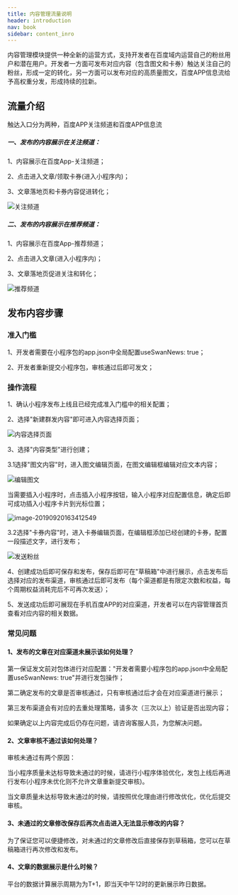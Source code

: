 ```yaml
---
title: 内容管理流量说明
header: introduction
nav: book
sidebar: content_inro
---
```

 
内容管理模块提供一种全新的运营方式，支持开发者在百度域内运营自己的粉丝用户和潜在用户。开发者一方面可发布对应内容（包含图文和卡券）触达关注自己的粉丝，形成一定的转化，另一方面可以发布对应的高质量图文，百度APP信息流给予高权重分发，形成持续的拉新。

## 流量介绍

触达入口分为两种，百度APP关注频道和百度APP信息流

##### 一、发布的内容展示在关注频道：

1、内容展示在百度App-关注频道；

2、点击进入文章/领取卡券(进入小程序内)；

3、文章落地页和卡券内容促进转化；

![关注频道](../../img/introduction/contact/关注频道.png)

##### 二、发布的内容展示在推荐频道：

1、内容展示在百度App-推荐频道；

2、点击进入文章(进入小程序内)；

3、文章落地页促进关注和转化；

![推荐频道](../../img/introduction/contact/推荐频道.png)

## 发布内容步骤

### 准入门槛

1、开发者需要在小程序包的app.json中全局配置useSwanNews: true；

2、开发者重新提交小程序包，审核通过后即可发文；

### 操作流程

1、确认小程序发布上线且已经完成准入门槛中的相关配置；

2、选择"新建群发内容"即可进入内容选择页面；

![内容选择页面](../../img/introduction/contact/内容选择页面.png)

3、选择"内容类型"进行创建；

3.1选择"图文内容"时，进入图文编辑页面，在图文编辑框编辑对应文本内容；

![编辑图文](../../img/introduction/contact/编辑图文.png)

当需要插入小程序时，点击插入小程序按钮，输入小程序对应配置信息，确定后即可成功插入小程序卡片到光标位置；

![image-20190920163412549](../../img/introduction/contact/添加小程序.png)

3.2选择"卡券内容"时，进入卡券编辑页面，在编辑框添加已经创建的卡券，配置一段描述文字，进行发布；

![发送粉丝](../../img/introduction/contact/发送粉丝.png)

4、创建成功后即可保存和发布，保存后即可在"草稿箱"中进行展示，点击发布后选择对应的发布渠道，审核通过后即可发布（每个渠道都是有限定次数和权益，每个周期权益消耗完后不可再次发送）；

5、发送成功后即可展现在手机百度APP的对应渠道，开发者可以在内容管理首页查看对应内容的相关数据。

### 常见问题

#### 1、发布的文章在对应渠道未展示该如何处理？

第一保证发文前对包体进行对应配置："开发者需要小程序包的app.json中全局配置useSwanNews: true"并进行发包操作；

第二确定发布的文章是否审核通过，只有审核通过后才会在对应渠道进行展示；

第三发布渠道会有对应的去重处理策略，请多次（三次以上）验证是否出现内容；

如果确定以上内容完成后仍存在问题，请咨询客服人员，为您解决问题。

#### 2、文章审核不通过该如何处理？

审核未通过有两个原因：

当小程序质量未达标导致未通过的时候，请进行小程序体验优化，发包上线后再进行发布(小程序未优化则不允许文章重新提交审核)。

当文章质量未达标导致未通过的时候，请按照优化理由进行修改优化，优化后提交审核。

#### 3、未通过的文章修改保存后再次点击进入无法显示修改的内容？

为了保证您可以便捷修改，对未通过的文章修改后直接保存到草稿箱，您可以在草稿箱进行再次修改和发布。

#### 4、文章的数据展示是什么时候？

平台的数据计算展示周期为为T+1，即当天中午12时的更新展示昨日数据。